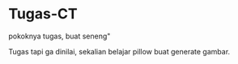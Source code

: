# Tugas-CT
pokoknya tugas, buat seneng"

Tugas tapi ga dinilai, sekalian belajar pillow buat generate gambar.
